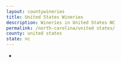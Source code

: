 ```yaml
---
layout: countywineries
title: United States Wineries
description: Wineries in United States NC
permalink: /north-carolina/united states/
county: united states
state: nc
---
```

-
